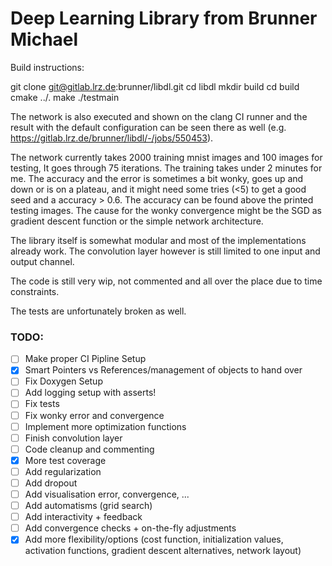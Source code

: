 # Deep Learning Library from Brunner Michael

Build instructions:

git clone git@gitlab.lrz.de:brunner/libdl.git
cd libdl
mkdir build
cd build
cmake ../.
make
./testmain

The network is also executed and shown on the clang CI runner and the result with the default configuration can be seen there as well (e.g. https://gitlab.lrz.de/brunner/libdl/-/jobs/550453).

The network currently takes 2000 training mnist images and 100 images for testing, It goes through 75 iterations. The training takes under 2 minutes for me.
The accuracy and the error is sometimes a bit wonky, goes up and down or is on a plateau, and it might need some tries (<5) to get a good seed and a accuracy > 0.6. The accuracy can be found above the printed testing images.
The cause for the wonky convergence might be the SGD as gradient descent function or the simple network architecture.

The library itself is somewhat modular and most of the implementations already work. The convolution layer however is still limited to one input and output channel.

The code is still very wip, not commented and all over the place due to time constraints.

The tests are unfortunately broken as well.

### TODO:
- [ ] Make proper CI Pipline Setup
- [x] Smart Pointers vs References/management of objects to hand over
- [ ] Fix Doxygen Setup
- [ ] Add logging setup with asserts!
- [ ] Fix tests
- [ ] Fix wonky error and convergence
- [ ] Implement more optimization functions
- [ ] Finish convolution layer
- [ ] Code cleanup and commenting
- [x] More test coverage
- [ ] Add regularization
- [ ] Add dropout
- [ ] Add visualisation error, convergence, ...
- [ ] Add automatisms (grid search)
- [ ] Add interactivity + feedback
- [ ] Add convergence checks + on-the-fly adjustments
- [x] Add more flexibility/options (cost function, initialization values, activation functions, gradient descent alternatives, network layout)